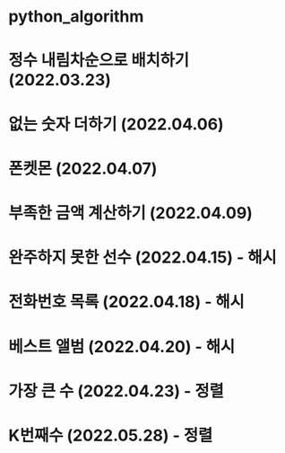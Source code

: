 # python_algorithm
# 정수 내림차순으로 배치하기 (2022.03.23)
# 없는 숫자 더하기 (2022.04.06)
# 폰켓몬 (2022.04.07)
# 부족한 금액 계산하기 (2022.04.09)
# 완주하지 못한 선수 (2022.04.15) - 해시
# 전화번호 목록 (2022.04.18) - 해시
# 베스트 앨범 (2022.04.20) - 해시
# 가장 큰 수 (2022.04.23) - 정렬
# K번째수 (2022.05.28) - 정렬
